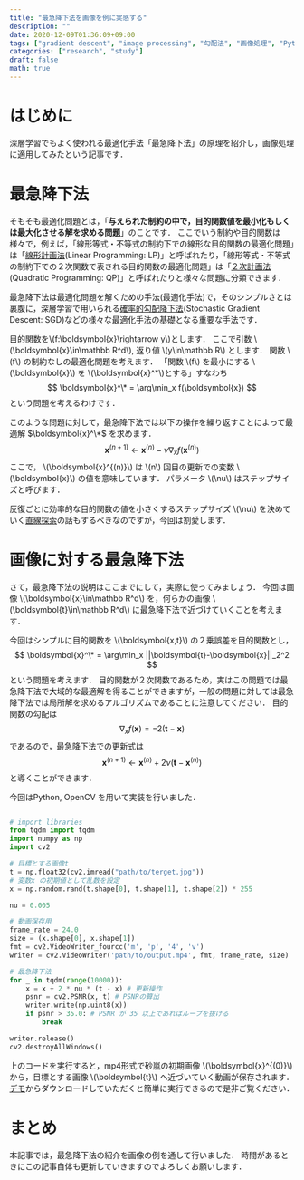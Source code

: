 ```yaml
---
title: "最急降下法を画像を例に実感する"
description: ""
date: 2020-12-09T01:36:09+09:00
tags: ["gradient descent", "image processing", "勾配法", "画像処理", "Python"]
categories: ["research", "study"]
draft: false
math: true
---
```

# はじめに
深層学習でもよく使われる最適化手法「最急降下法」の原理を紹介し，画像処理に適用してみたという記事です．

# 最急降下法
そもそも最適化問題とは，「**与えられた制約の中で，目的関数値を最小化もしくは最大化させる解を求める問題**」のことです．
ここでいう制約や目的関数は様々で，例えば，「線形等式・不等式の制約下での線形な目的関数の最適化問題」は「[線形計画法](https://ja.wikipedia.org/wiki/線型計画法)(Linear Programming: LP)」と呼ばれたり，「線形等式・不等式の制約下での２次関数で表される目的関数の最適化問題」は「[２次計画法](https://ja.wikipedia.org/wiki/二次計画法)(Quadratic Programming: QP)」と呼ばれたりと様々な問題に分類できます．

最急降下法は最適化問題を解くための手法(最適化手法)で，そのシンプルさとは裏腹に，深層学習で用いられる[確率的勾配降下法](https://ja.wikipedia.org/wiki/確率的勾配降下法)(Stochastic Gradient Descent: SGD)などの様々な最適化手法の基礎となる重要な手法です．

目的関数を\\(f:\boldsymbol{x}\rightarrow y\\)とします．
ここで引数 \\(\boldsymbol{x}\in\mathbb R^d\\), 返り値 \\(y\in\mathbb R\\) とします．
関数 \\(f\\) の制約なしの最適化問題を考えます．
「関数 \\(f\\) を最小にする \\(\boldsymbol{x}\\) を \\(\boldsymbol{x}^\*\\)とする」すなわち
$$
\boldsymbol{x}^\* = \arg\min_x f(\boldsymbol{x})
$$
という問題を考えるわけです．

このような問題に対して，最急降下法では以下の操作を繰り返すことによって最適解 $\boldsymbol{x}^\*$ を求めます．
$$
\boldsymbol{x}^{(n+1)}\leftarrow \boldsymbol{x}^{(n)} - \nu\nabla_x f(\boldsymbol{x}^{(n)})
$$
ここで， \\(\boldsymbol{x}^{(n)}\\) は \\(n\\) 回目の更新での変数 \\(\boldsymbol{x}\\) の値を意味しています．
パラメータ \\(\nu\\) はステップサイズと呼びます．

反復ごとに効率的な目的関数の値を小さくするステップサイズ \\(\nu\\) を決めていく[直線探索](https://ja.wikipedia.org/wiki/直線探索)の話もするべきなのですが，今回は割愛します．

# 画像に対する最急降下法
さて，最急降下法の説明はここまでにして，実際に使ってみましょう．
今回は画像 \\(\boldsymbol{x}\in\mathbb R^d\\) を，何らかの画像 \\(\boldsymbol{t}\in\mathbb R^d\\) に最急降下法で近づけていくことを考えます．

今回はシンプルに目的関数を \\(\boldsymbol{x,t}\\) の２乗誤差を目的関数とし，
$$
\boldsymbol{x}^\* = \arg\min_x ||\boldsymbol{t}-\boldsymbol{x}||_2^2
$$
という問題を考えます．
目的関数が２次関数であるため，実はこの問題では最急降下法で大域的な最適解を得ることができますが，一般の問題に対しては最急降下法では局所解を求めるアルゴリズムであることに注意してください．
目的関数の勾配は
$$
\nabla_x f(\boldsymbol{x}) = -2(\boldsymbol{t}-\boldsymbol{x})
$$
であるので，最急降下法での更新式は
$$
\boldsymbol{x}^{(n+1)}\leftarrow \boldsymbol{x}^{(n)} +2\nu(\boldsymbol{t}-\boldsymbol{x}^{(n)})
$$
と導くことができます．

今回はPython, OpenCV を用いて実装を行いました．

```python

# import libraries
from tqdm import tqdm
import numpy as np
import cv2

# 目標とする画像t
t = np.float32(cv2.imread("path/to/terget.jpg"))
# 変数x の初期値として乱数を設定
x = np.random.rand(t.shape[0], t.shape[1], t.shape[2]) * 255

nu = 0.005

# 動画保存用
frame_rate = 24.0
size = (x.shape[0], x.shape[1])
fmt = cv2.VideoWriter_fourcc('m', 'p', '4', 'v')
writer = cv2.VideoWriter('path/to/output.mp4', fmt, frame_rate, size)

# 最急降下法
for _ in tqdm(range(10000)):
    x = x + 2 * nu * (t - x) # 更新操作
    psnr = cv2.PSNR(x, t) # PSNRの算出
    writer.write(np.uint8(x))
    if psnr > 35.0: # PSNR が 35 以上であればループを抜ける
        break

writer.release()
cv2.destroyAllWindows()
```
上のコードを実行すると，mp4形式で砂嵐の初期画像 \\(\boldsymbol{x}^{(0)}\\) から，目標とする画像 \\(\boldsymbol{t}\\) へ近づいていく動画が保存されます．
[デモ](https://github.com/t0m0ya1997/gradient-descent)からダウンロードしていただくと簡単に実行できるので是非ご覧ください．

# まとめ
本記事では，最急降下法の紹介を画像の例を通して行いました．
時間があるときにこの記事自体も更新していきますのでよろしくお願いします．
